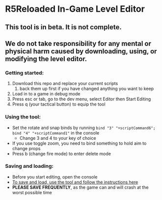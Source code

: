 # R5Reloaded In-Game Level Editor

## This tool is in beta. It is not complete. 
## We do not take responsibility for any mental or physical harm caused by downloading, using, or modifying the level editor.



### Getting started:
1. Download this repo and replace your current scripts
    1. back them up first if you have changed anything you want to keep
2. Load in to a game in debug mode
3. Press esc or tab, go to the dev menu, select Editor then Start Editing
4. Press q (your tactical button) to equip the tool

### Using the tool:
* Set the rotate and snap binds by running `bind "3" "+scriptCommand6"; bind "4" "+scriptCommand1"` in the console
    * Change 3 and 4 to your key of choice
* If you use toggle zoom, you need to bind something to hold aim to change props
* Press b (change fire mode) to enter delete mode

### Saving and loading:
* Before you start editing, open the console
* [To save and load, use the tool and follow the instructions here](https://github.com/mostlyfireproof/R5RMapEditor)
* __PLEASE SAVE FREQUENTLY__, as the game can and will crash at the worst possible time

